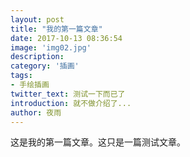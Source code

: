 ```yaml
---
layout: post
title: "我的第一篇文章"
date: 2017-10-13 08:36:54
image: 'img02.jpg'
description:
category: '插画'
tags:
- 手绘插画
twitter_text: 测试一下而已了
introduction: 就不做介绍了...
author: 夜雨
---
```

这是我的第一篇文章。这只是一篇测试文章。
